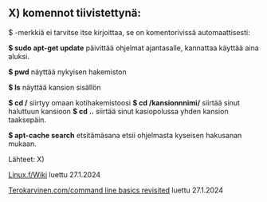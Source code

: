 ## X) komennot tiivistettynä: 

$ -merkkiä ei tarvitse itse kirjoittaa, se on komentorivissä automaattisesti:

**$ sudo apt-get update**  päivittää ohjelmat ajantasalle, kannattaa käyttää aina aluksi. 

**$ pwd** näyttää nykyisen hakemiston 

**$ ls** näyttää kansion sisällön

**$ cd /** siirtyy omaan kotihakemistoosi
**$ cd /kansionnnimi/** siirtää sinut haluttuun kansioon
**$ cd ..** siirtää sinut kasiopolussa yhden kansion taaksepäin. 


**$ apt-cache search** etsitämäsana etsii ohjelmasta kyseisen hakusanan mukaan.  

Lähteet: 
X)

[Linux.f/Wiki](https://www.linux.fi/wiki/Luokka:Komentorivin_perusty%C3%B6kalut) luettu 27.1.2024

[Terokarvinen.com/command line basics revisited](https://terokarvinen.com/2020/command-line-basics-revisited/?fromSearch=command%20line%20basics%20revisited) luettu 27.1.2024





